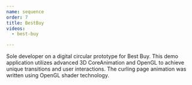 ```yaml
---
name: sequence
order: 7
title: BestBuy
videos:
  - best-buy

---
```

Sole developer on a digital circular prototype for Best Buy. This demo application utilizes advanced 3D CoreAnimation and OpenGL to achieve unique transitions and user interactions. The curling page animation was written using OpenGL shader technology.
